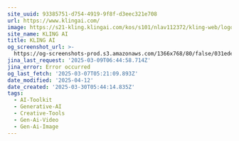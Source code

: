 ```yaml
---
site_uuid: 93385751-d754-4919-9f8f-d3eec321e708
url: https://www.klingai.com/
image: https://s21-kling.klingai.com/kos/s101/nlav112372/kling-web/logo-180x180.png
site_name: KLING AI
title: KLING AI
og_screenshot_url: >-
  https://og-screenshots-prod.s3.amazonaws.com/1366x768/80/false/031ede4e043b47e970e244a088d9c1f6846241652186a15da74a417731da9ef4.jpeg
jina_last_request: '2025-03-09T06:44:58.714Z'
jina_error: Error occurred
og_last_fetch: '2025-03-07T05:21:09.893Z'
date_modified: '2025-04-12'
date_created: '2025-03-30T05:44:14.835Z'
tags:
  - AI-Toolkit
  - Generative-AI
  - Creative-Tools
  - Gen-Ai-Video
  - Gen-Ai-Image
---
```





































